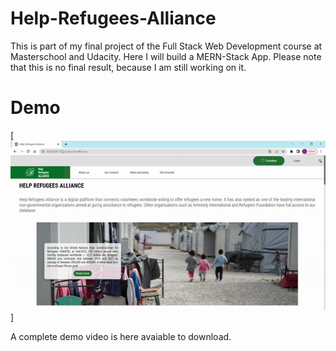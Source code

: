 # Help-Refugees-Alliance
 This is part of my final project of the Full Stack Web Development course at Masterschool and Udacity. Here I will build a MERN-Stack App. Please note that this is no final result, because I am still working on it.

# Demo

[![Demo CountPages alpha](./video/video-to-gif.gif)]

A complete demo video is here avaiable to download.


